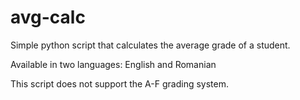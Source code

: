 # avg-calc

Simple python script that calculates the average grade of a student.

Available in two languages: English and Romanian

This script does not support the A-F grading system.
